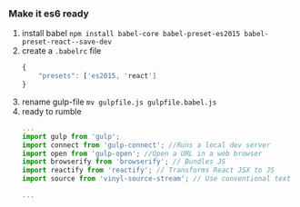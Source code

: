 ### Make it es6 ready ###

1. install babel
    `npm install babel-core babel-preset-es2015 babel-preset-react--save-dev`
2. create a `.babelrc` file
    ```Javascript
    {
        "presets": ['es2015, 'react']
    }
    ```
3. rename gulp-file
    `mv gulpfile.js gulpfile.babel.js`
4. ready to rumble
    ```Javascript
    ...
    import gulp from 'gulp';
    import connect from 'gulp-connect'; //Runs a local dev server
    import open from 'gulp-open'; //Open a URL in a web browser
    import browserify from 'browserify'; // Bundles JS
    import reactify from 'reactify'; // Transforms React JSX to JS
    import source from 'vinyl-source-stream'; // Use conventional text stream with Gulp
    
    ...
    ```